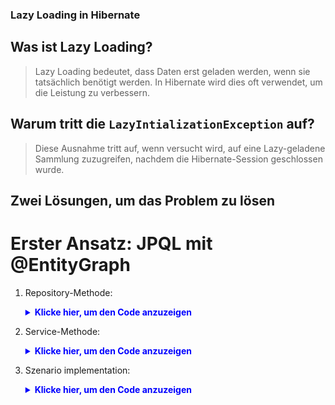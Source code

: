 ### Lazy Loading in Hibernate

## Was ist Lazy Loading?
> Lazy Loading bedeutet, dass Daten erst geladen werden, wenn sie tatsächlich benötigt werden.
> In Hibernate wird dies oft verwendet, um die Leistung zu verbessern.

## Warum tritt die `LazyIntializationException` auf?
> Diese Ausnahme tritt auf, wenn versucht wird, auf eine Lazy-geladene Sammlung zuzugreifen,
> nachdem die Hibernate-Session geschlossen wurde.

## Zwei Lösungen, um das Problem zu lösen
# Erster Ansatz: JPQL mit **@EntityGraph**
1. Repository-Methode:
    <details>
    <summary style="color: blue"><strong>Klicke hier, um den Code anzuzeigen</strong></summary>
    
    ```java
    
    @EntityGraph(attributePaths = {"notes"})
    @Query("SELECT c FROM Customer c WHERE c.email = :email")
    Optional<Customer> findByEmailWithNotes(@Param("email") String email);
    
    ```
    </details>

2. Service-Methode:
    <details>
    <summary style="color: blue"><strong>Klicke hier, um den Code anzuzeigen</strong></summary>
   
    ```java
    
    @Transactional(readOnly = true)
    public Optional<Customer> getCustomerByEmailWithNotes(String email) {
        return customerRepository.findByEmailWithNotes(email);
    }
    ```
    </details>

3. Szenario implementation:
    <details>
    <summary style="color: blue"><strong>Klicke hier, um den Code anzuzeigen</strong></summary>
   
    ```java
    
    private void scenarioAddNoteToExistingCustomerFirstApproach() {
        Customer customer = customerService.getCustomerByEmail("c.customerB@gmail.com")
                .orElseThrow(() -> new RuntimeException("Kunde nicht gefunden"));
        
        Note newNote = Note.builder()
                .interactionType(InteractionType.EMAIL)
                .content("Follow-up Email sent")
                .date(LocalDate.now())
                .build();
        noteService.createNoteForCustomer(newNote, customer.getId());
        
        Customer customerF = customerService.getCustomerByEmailWithNotes("c.customerB@gmail.com")
                .orElseThrow(() -> new RuntimeException("Kunde nicht gefunden"));
        
        System.out.println(customerF.getNotes());
    }
    ```
    </details>
   